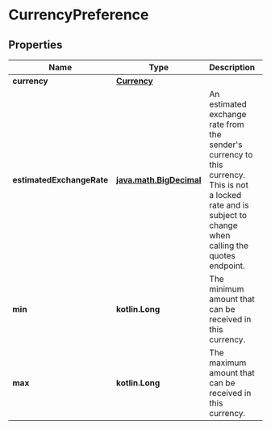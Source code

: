 
# CurrencyPreference

## Properties
| Name | Type | Description | Notes |
| ------------ | ------------- | ------------- | ------------- |
| **currency** | [**Currency**](Currency.md) |  |  |
| **estimatedExchangeRate** | [**java.math.BigDecimal**](java.math.BigDecimal.md) | An estimated exchange rate from the sender&#39;s currency to this currency. This is not a locked rate and is subject to change when calling the quotes endpoint. |  |
| **min** | **kotlin.Long** | The minimum amount that can be received in this currency. |  |
| **max** | **kotlin.Long** | The maximum amount that can be received in this currency. |  |



